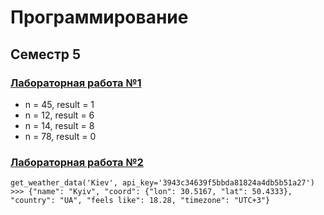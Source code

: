 # Программирование
## Семестр 5

### [Лабораторная работа №1](https://github.com/python-basic/sem5-lr1-matvuric)
- n = 45, result = 1
- n = 12, result = 6
- n = 14, result = 8
- n = 78, result = 0
### [Лабораторная работа №2](https://github.com/python-basic/sem5-lr2-matvuric)
```
get_weather_data('Kiev', api_key='3943c34639f5bbda81824a4db5b51a27')
>>> {"name": "Kyiv", "coord": {"lon": 30.5167, "lat": 50.4333}, "country": "UA", "feels like": 18.28, "timezone": "UTC+3"}
```

